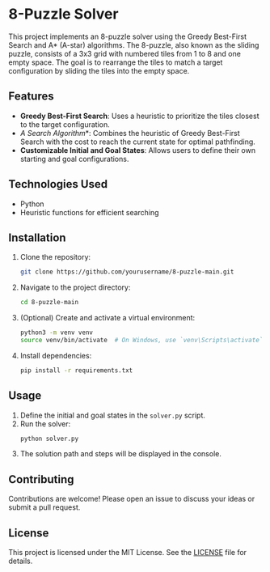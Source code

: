 # 8-Puzzle Solver

This project implements an 8-puzzle solver using the Greedy Best-First Search and A* (A-star) algorithms. The 8-puzzle, also known as the sliding puzzle, consists of a 3x3 grid with numbered tiles from 1 to 8 and one empty space. The goal is to rearrange the tiles to match a target configuration by sliding the tiles into the empty space.

## Features

- **Greedy Best-First Search**: Uses a heuristic to prioritize the tiles closest to the target configuration.
- **A* Search Algorithm**: Combines the heuristic of Greedy Best-First Search with the cost to reach the current state for optimal pathfinding.
- **Customizable Initial and Goal States**: Allows users to define their own starting and goal configurations.

## Technologies Used

- Python
- Heuristic functions for efficient searching

## Installation

1. Clone the repository:
    ```sh
    git clone https://github.com/yourusername/8-puzzle-main.git
    ```
2. Navigate to the project directory:
    ```sh
    cd 8-puzzle-main
    ```
3. (Optional) Create and activate a virtual environment:
    ```sh
    python3 -m venv venv
    source venv/bin/activate  # On Windows, use `venv\Scripts\activate`
    ```
4. Install dependencies:
    ```sh
    pip install -r requirements.txt
    ```

## Usage

1. Define the initial and goal states in the `solver.py` script.
2. Run the solver:
    ```sh
    python solver.py
    ```
3. The solution path and steps will be displayed in the console.

## Contributing

Contributions are welcome! Please open an issue to discuss your ideas or submit a pull request.

## License

This project is licensed under the MIT License. See the [LICENSE](LICENSE) file for details.
